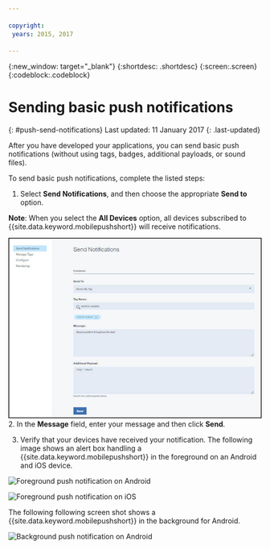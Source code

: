 ```yaml
---

copyright:
 years: 2015, 2017

---
```


{:new_window: target="_blank"}
{:shortdesc: .shortdesc}
{:screen:.screen}
{:codeblock:.codeblock}

# Sending basic push notifications
{: #push-send-notifications}
Last updated: 11 January 2017
{: .last-updated}

After you have developed your applications, you can send basic push notifications (without using tags, badges, additional payloads, or sound files).

To send basic push notifications, complete the listed steps:

1. Select **Send Notifications**, and then choose the appropriate **Send to** option. 

**Note**: When you select the **All Devices** option, all devices subscribed to {{site.data.keyword.mobilepushshort}} will receive notifications.

![Notifications screen](images/tag_notification.jpg)
2. In the **Message** field, enter your message and then click **Send**.

3. Verify that your devices have received your notification. The following image shows an alert box handling a {{site.data.keyword.mobilepushshort}} in the foreground on an Android and iOS device.

![Foreground push notification on Android](images/Android_Screenshot.jpg)

![Foreground push notification on iOS](images/iOS_Screenshot.jpg)

The following following screen shot shows a {{site.data.keyword.mobilepushshort}} in the background for Android.

![Background push notification on Android](images/background.jpg)
